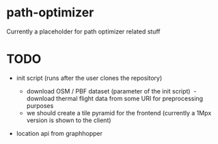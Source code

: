 # path-optimizer
Currently a placeholder for path optimizer related stuff

# TODO

- init script (runs after the user clones the repository)
  - download OSM / PBF dataset (parameter of the init script)
  - download thermal flight data from some URI for preprocessing purposes
  - we should create a tile pyramid for the frontend (currently a 1Mpx version is shown to the client)

- location api from graphhopper
